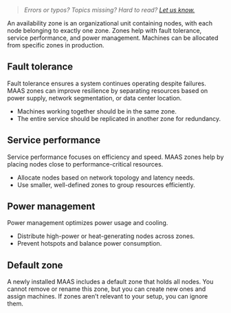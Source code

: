 > *Errors or typos? Topics missing? Hard to read? <a href="https://docs.google.com/forms/d/e/1FAIpQLScIt3ffetkaKW3gDv6FDk7CfUTNYP_HGmqQotSTtj2htKkVBw/viewform?usp=pp_url&entry.1739714854=https://maas.io/docs/about-availability-zones" target = "_blank">Let us know.</a>*

An availability zone is an organizational unit containing nodes, with each node belonging to exactly one zone. Zones help with fault tolerance, service performance, and power management. Machines can be allocated from specific zones in production.  

## Fault tolerance

Fault tolerance ensures a system continues operating despite failures. MAAS zones can improve resilience by separating resources based on power supply, network segmentation, or data center location.  

- Machines working together should be in the same zone.  
- The entire service should be replicated in another zone for redundancy.  

## Service performance  

Service performance focuses on efficiency and speed. MAAS zones help by placing nodes close to performance-critical resources.  

- Allocate nodes based on network topology and latency needs.  
- Use smaller, well-defined zones to group resources efficiently.  

## Power management

Power management optimizes power usage and cooling.  

- Distribute high-power or heat-generating nodes across zones.  
- Prevent hotspots and balance power consumption.  

## Default zone  

A newly installed MAAS includes a default zone that holds all nodes. You cannot remove or rename this zone, but you can create new ones and assign machines. If zones aren’t relevant to your setup, you can ignore them.
